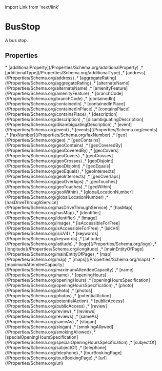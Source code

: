 import Link from 'next/link'

# BusStop

A bus stop.

## Properties

<Grid>
* [additionalProperty](/Properties/Schema.org/additionalProperty)
,* [additionalType](/Properties/Schema.org/additionalType)
,* [address](/Properties/Schema.org/address)
,* [aggregateRating](/Properties/Schema.org/aggregateRating)
,* [alternateName](/Properties/Schema.org/alternateName)
,* [amenityFeature](/Properties/Schema.org/amenityFeature)
,* [branchCode](/Properties/Schema.org/branchCode)
,* [containedIn](/Properties/Schema.org/containedIn)
,* [containedInPlace](/Properties/Schema.org/containedInPlace)
,* [containsPlace](/Properties/Schema.org/containsPlace)
,* [description](/Properties/Schema.org/description)
,* [disambiguatingDescription](/Properties/Schema.org/disambiguatingDescription)
,* [event](/Properties/Schema.org/event)
,* [events](/Properties/Schema.org/events)
,* [faxNumber](/Properties/Schema.org/faxNumber)
,* [geo](/Properties/Schema.org/geo)
,* [geoContains](/Properties/Schema.org/geoContains)
,* [geoCoveredBy](/Properties/Schema.org/geoCoveredBy)
,* [geoCovers](/Properties/Schema.org/geoCovers)
,* [geoCrosses](/Properties/Schema.org/geoCrosses)
,* [geoDisjoint](/Properties/Schema.org/geoDisjoint)
,* [geoEquals](/Properties/Schema.org/geoEquals)
,* [geoIntersects](/Properties/Schema.org/geoIntersects)
,* [geoOverlaps](/Properties/Schema.org/geoOverlaps)
,* [geoTouches](/Properties/Schema.org/geoTouches)
,* [geoWithin](/Properties/Schema.org/geoWithin)
,* [globalLocationNumber](/Properties/Schema.org/globalLocationNumber)
,* [hasDriveThroughService](/Properties/Schema.org/hasDriveThroughService)
,* [hasMap](/Properties/Schema.org/hasMap)
,* [identifier](/Properties/Schema.org/identifier)
,* [image](/Properties/Schema.org/image)
,* [isAccessibleForFree](/Properties/Schema.org/isAccessibleForFree)
,* [isicV4](/Properties/Schema.org/isicV4)
,* [keywords](/Properties/Schema.org/keywords)
,* [latitude](/Properties/Schema.org/latitude)
,* [logo](/Properties/Schema.org/logo)
,* [longitude](/Properties/Schema.org/longitude)
,* [mainEntityOfPage](/Properties/Schema.org/mainEntityOfPage)
,* [map](/Properties/Schema.org/map)
,* [maps](/Properties/Schema.org/maps)
,* [maximumAttendeeCapacity](/Properties/Schema.org/maximumAttendeeCapacity)
,* [name](/Properties/Schema.org/name)
,* [openingHours](/Properties/Schema.org/openingHours)
,* [openingHoursSpecification](/Properties/Schema.org/openingHoursSpecification)
,* [photo](/Properties/Schema.org/photo)
,* [photos](/Properties/Schema.org/photos)
,* [potentialAction](/Properties/Schema.org/potentialAction)
,* [publicAccess](/Properties/Schema.org/publicAccess)
,* [review](/Properties/Schema.org/review)
,* [reviews](/Properties/Schema.org/reviews)
,* [sameAs](/Properties/Schema.org/sameAs)
,* [slogan](/Properties/Schema.org/slogan)
,* [smokingAllowed](/Properties/Schema.org/smokingAllowed)
,* [specialOpeningHoursSpecification](/Properties/Schema.org/specialOpeningHoursSpecification)
,* [subjectOf](/Properties/Schema.org/subjectOf)
,* [telephone](/Properties/Schema.org/telephone)
,* [tourBookingPage](/Properties/Schema.org/tourBookingPage)
,* [url](/Properties/Schema.org/url)

</Grid>

